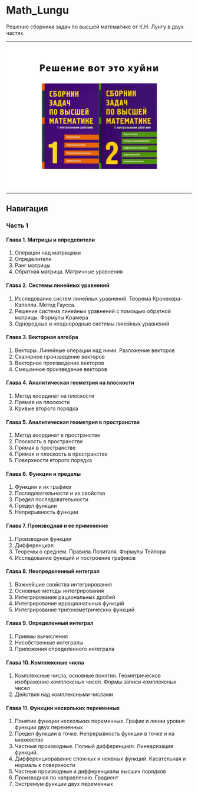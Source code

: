 # Math_Lungu

Решение сборника задач по высшей математике от К.Н. Лунгу в двух частях.

---

![Картинка](images/readme_preview.jpg)

---

## Навигация

### Часть 1

#### Глава 1. Матрицы и определители

1) Операции над матрицами
2) Определители
3) Ранг матрицы
4) Обратная матрица. Матричные уравнения

#### Глава 2. Системы линейных уравнений

1) Исследование систем линейных уравнений. Теорема Кронекера-Капелли. Метод Гаусса.
2) Решение система линейных уравнений с помощью обратной матрицы. Формулы Крамера
3) Однородные и неоднородные системы линейных уравнений

#### Глава 3. Векторная алгебра

1) Векторы. Линейные операции над ними. Разложение векторов
2) Скалярное произведение векторов
3) Векторное произведение векторов
4) Смешанное произведение векторов

#### Глава 4. Аналитическая геометрия на плоскости

1) Метод координат на плоскости
2) Прямая на плоскости
3) Кривые второго порядка

#### Глава 5. Аналитическая геометрия в пространстве

1) Метод координат в пространстве
2) Плоскость в пространстве
3) Прямая в пространстве
4) Прямая и плоскость в пространстве
5) Поверхности второго порядка

#### Глава 6. Функции и пределы

1) Функции и их графики
2) Последовательности и их свойства
3) Предел последовательности
4) Предел функции
5) Непрерывность функции

#### Глава 7. Производная и ее применение

1) Производная функции
2) Дифференциал
3) Теоремы о среднем. Правила Лопиталя. Формулы Тейлора
4) Исследование функций и построение графиков

#### Глава 8. Неопределенный интеграл

1) Важнейшие свойства интегрирования
2) Основные методы интегрирования
3) Интегрирование рациональных дробей
4) Интегрирование иррациональных функций
5) Интегрирование тригонометрических функций

#### Глава 9. Определенный интеграл

1) Приемы вычисления
2) Несобственные интегралы
3) Приложения определенного интеграла

#### Глава 10. Комплексные числа

1) Комплексные числа, основные понятия. Геометрическое изображение комплексных чисел. Формы записи комплексных чисел
2) Действия над комплексными числами

#### Глава 11. Функции нескольких переменных

1) Понятие функции нескольких переменных. График и линии уровня функции двух переменных
2) Предел функции в точке. Непрерывность функции в точке и на множестве
3) Частные производные. Полный дифференциал. Линеаризация функций.
4) Дифференциоравание сложных и неявных функций. Касательная и нормаль к поверхности
5) Частные производные и дифференциалы высших порядков
6) Производная по направлению. Градиент
7) Экстремум функции двух переменных
